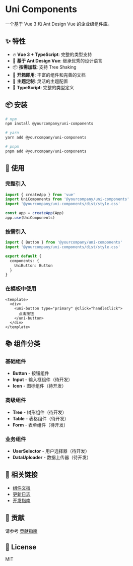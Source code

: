 # Uni Components

一个基于 Vue 3 和 Ant Design Vue 的企业级组件库。

## ✨ 特性

- 🔥 **Vue 3 + TypeScript**: 完整的类型支持
- 🎨 **基于 Ant Design Vue**: 继承优秀的设计语言
- 📦 **按需加载**: 支持 Tree Shaking
- 🔧 **开箱即用**: 丰富的组件和完善的文档
- 🌈 **主题定制**: 灵活的主题配置
- 💪 **TypeScript**: 完整的类型定义

## 📦 安装

```bash
# npm
npm install @yourcompany/uni-components

# yarn  
yarn add @yourcompany/uni-components

# pnpm
pnpm add @yourcompany/uni-components
```

## 🔨 使用

### 完整引入

```typescript
import { createApp } from 'vue'
import UniComponents from '@yourcompany/uni-components'
import '@yourcompany/uni-components/dist/style.css'

const app = createApp(App)
app.use(UniComponents)
```

### 按需引入

```typescript
import { Button } from '@yourcompany/uni-components'
import '@yourcompany/uni-components/dist/style.css'

export default {
  components: {
    UniButton: Button
  }
}
```

### 在模板中使用

```vue
<template>
  <div>
    <uni-button type="primary" @click="handleClick">
      点击按钮
    </uni-button>
  </div>
</template>
```

## 📚 组件分类

### 基础组件
- **Button** - 按钮组件
- **Input** - 输入框组件（待开发）
- **Icon** - 图标组件（待开发）

### 高级组件  
- **Tree** - 树形组件（待开发）
- **Table** - 表格组件（待开发）
- **Form** - 表单组件（待开发）

### 业务组件
- **UserSelector** - 用户选择器（待开发）
- **DataUploader** - 数据上传器（待开发）

## 🔗 相关链接

- [组件文档](docs/)
- [更新日志](CHANGELOG.md)
- [开发指南](docs/development.md)

## 🤝 贡献

请参考 [贡献指南](docs/contributing.md)

## 📄 License

MIT